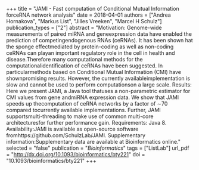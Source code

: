 +++
title = "JAMI - Fast computation of Conditional Mutual Information forceRNA network analysis"
date = 2018-04-01
authors = ["Andrea Hornakova", "Markus List", "Jilles Vreeken", "Marcel H Schulz"]
publication_types = ["2"]
abstract = "Motivation: Genome-wide measurements of paired miRNA and geneexpression data have enabled the prediction of competingendogenous RNAs (ceRNAs). It has been shown hat the sponge effectmediated by protein-coding as well as non-coding ceRNAs can playan important regulatory role in the cell in health and disease.Therefore many computational methods for the computationalidentification of ceRNAs have been suggested. In particularmethods based on Conditional Mutual Information (CMI) have shownpromising results. However, the currently availableimplementation is slow and cannot be used to perform computationson a large scale. Results: Here we present JAMI, a Java tool thatuses a non-parametric estimator for CMI values from gene andmiRNA expression data. We show that JAMI speeds up thecomputation of ceRNA networks by a factor of ∼70 compared tocurrently available implementations. Further, JAMI supportsmulti-threading to make use of common multi-core architecturesfor further performance gain. Requirements: Java 8. Availability:JAMI is available as open-source software fromhttps://github.com/SchulzLab/JAMI. Supplementary information:Supplementary data are available at Bioinformatics online."
selected = "false"
publication = "*Bioinformatics*"
tags = ["ListLab"]
url_pdf = "http://dx.doi.org/10.1093/bioinformatics/bty221"
doi = "10.1093/bioinformatics/bty221"
+++

